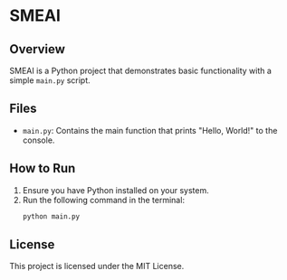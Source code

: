 # SMEAI

## Overview
SMEAI is a Python project that demonstrates basic functionality with a simple `main.py` script.

## Files
- `main.py`: Contains the main function that prints "Hello, World!" to the console.

## How to Run
1. Ensure you have Python installed on your system.
2. Run the following command in the terminal:
   ```bash
   python main.py
   ```

## License
This project is licensed under the MIT License.